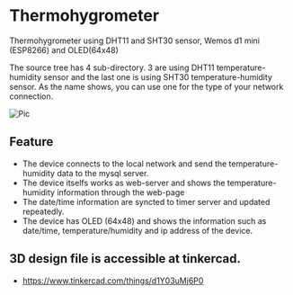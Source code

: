 # Thermohygrometer
Thermohygrometer using DHT11 and SHT30 sensor, Wemos d1 mini (ESP8266) and OLED(64x48)

The source tree has 4 sub-directory.
3 are using DHT11 temperature-humidity sensor and the last one is using SHT30 temperature-humidity sensor.
As the name shows, you can use one for the type of your network connection.

<a> <img alt="Pic" src="https://drive.google.com/open?id=12wDubXk7VsANgnTSETgYE-RZXFIorj-7"> </a>


## Feature
- The device connects to the local network and send the temperature-humidity data to the mysql server.
- The device itselfs works as web-server and shows the temperature-humidity information through the web-page
- The date/time information are syncted to timer server and updated repeatedly.
- The device has OLED (64x48) and shows the information such as date/time, temperature/humidity and ip address of the device.

## 3D design file is accessible at tinkercad.
- https://www.tinkercad.com/things/d1Y03uMj6P0 
